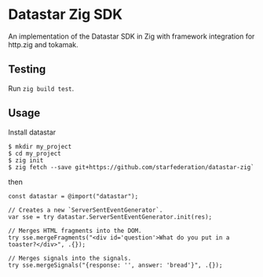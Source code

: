 # Datastar Zig SDK

An implementation of the Datastar SDK in Zig with framework integration for http.zig and tokamak.

## Testing

Run `zig build test`.

## Usage

Install datastar

```shell
$ mkdir my_project
$ cd my_project
$ zig init
$ zig fetch --save git+https://github.com/starfederation/datastar-zig`
```

then

```zig
const datastar = @import("datastar");

// Creates a new `ServerSentEventGenerator`.
var sse = try datastar.ServerSentEventGenerator.init(res);

// Merges HTML fragments into the DOM.
try sse.mergeFragments("<div id='question'>What do you put in a toaster?</div>", .{});

// Merges signals into the signals.
try sse.mergeSignals("{response: '', answer: 'bread'}", .{});
```

